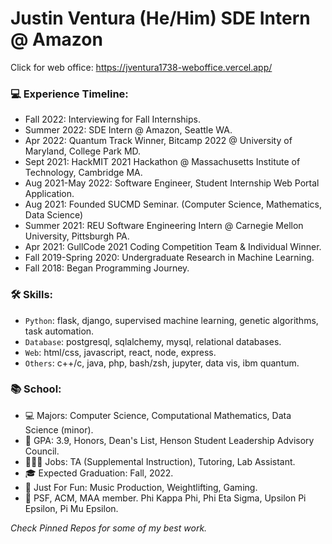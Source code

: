 # Justin Ventura (He/Him) SDE Intern @ Amazon

Click for web office: https://jventura1738-weboffice.vercel.app/

### 💻 Experience Timeline:
- Fall 2022: Interviewing for Fall Internships.
- Summer 2022: SDE Intern @ Amazon, Seattle WA.
- Apr 2022: Quantum Track Winner, Bitcamp 2022 @ University of Maryland, College Park MD.
- Sept 2021: HackMIT 2021 Hackathon @ Massachusetts Institute of Technology, Cambridge MA.
- Aug 2021-May 2022: Software Engineer, Student Internship Web Portal Application.
- Aug 2021: Founded SUCMD Seminar. (Computer Science, Mathematics, Data Science)
- Summer 2021: REU Software Engineering Intern @ Carnegie Mellon University, Pittsburgh PA.
- Apr 2021: GullCode 2021 Coding Competition Team & Individual Winner.
- Fall 2019-Spring 2020: Undergraduate Research in Machine Learning.
- Fall 2018: Began Programming Journey.

### 🛠 Skills:
- `Python`: flask, django, supervised machine learning, genetic algorithms, task automation.
- `Database`: postgresql, sqlalchemy, mysql, relational databases.
- `Web`: html/css, javascript, react, node, express.
- `Others`: c++/c, java, php, bash/zsh, jupyter, data vis, ibm quantum.

### 📚 School:

- 💻 Majors: Computer Science, Computational Mathematics, Data Science (minor).
- 🧠 GPA: 3.9, Honors, Dean's List, Henson Student Leadership Advisory Council.
- 👨🏻‍💻 Jobs: TA (Supplemental Instruction), Tutoring, Lab Assistant.
- 🎓 Expected Graduation: Fall, 2022.
- 🤩 Just For Fun: Music Production, Weightlifting, Gaming.
- 🎩 PSF, ACM, MAA member.  Phi Kappa Phi, Phi Eta Sigma, Upsilon Pi Epsilon, Pi Mu Epsilon.

*Check Pinned Repos for some of my best work.*
